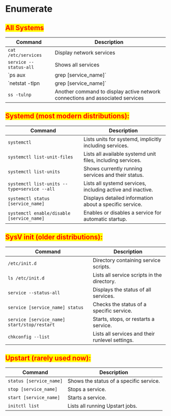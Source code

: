 # Enumerate

## <mark style="color:red;">All Systems</mark>

| Command                | Description                                                                   |
| ---------------------- | ----------------------------------------------------------------------------- |
| `cat /etc/services`    | Display network services                                                      |
| `service --status-all` | Shows all services                                                            |
| \`ps aux               | grep \[service\_name]\`                                                       |
| \`netstat -tlpn        | grep \[service\_name]\`                                                       |
| `ss -tulnp`            | Another command to display active network connections and associated services |

## <mark style="color:red;">Systemd (most modern distributions):</mark>

| Command                                     | Description                                                 |
| ------------------------------------------- | ----------------------------------------------------------- |
| `systemctl`                                 | Lists units for systemd, implicitly including services.     |
| `systemctl list-unit-files`                 | Lists all available systemd unit files, including services. |
| `systemctl list-units`                      | Shows currently running services and their status.          |
| `systemctl list-units --type=service --all` | Lists all systemd services, including active and inactive.  |
| `systemctl status [service_name]`           | Displays detailed information about a specific service.     |
| `systemctl enable/disable [service_name]`   | Enables or disables a service for automatic startup.        |

## <mark style="color:red;">SysV init (older distributions):</mark>

| Command                                     | Description                                     |
| ------------------------------------------- | ----------------------------------------------- |
| `/etc/init.d`                               | Directory containing service scripts.           |
| `ls /etc/init.d`                            | Lists all service scripts in the directory.     |
| `service --status-all`                      | Displays the status of all services.            |
| `service [service_name] status`             | Checks the status of a specific service.        |
| `service [service_name] start/stop/restart` | Starts, stops, or restarts a service.           |
| `chkconfig --list`                          | Lists all services and their runlevel settings. |

## <mark style="color:red;">Upstart (rarely used now):</mark>

| Command                 | Description                             |
| ----------------------- | --------------------------------------- |
| `status [service_name]` | Shows the status of a specific service. |
| `stop [service_name]`   | Stops a service.                        |
| `start [service_name]`  | Starts a service.                       |
| `initctl list`          | Lists all running Upstart jobs.         |
